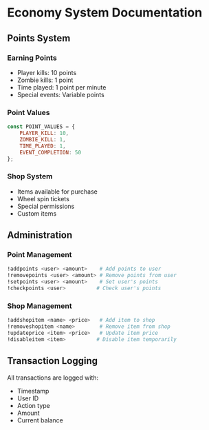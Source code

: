 # Economy System Documentation

## Points System

### Earning Points
- Player kills: 10 points
- Zombie kills: 1 point
- Time played: 1 point per minute
- Special events: Variable points

### Point Values
```javascript
const POINT_VALUES = {
    PLAYER_KILL: 10,
    ZOMBIE_KILL: 1,
    TIME_PLAYED: 1,
    EVENT_COMPLETION: 50
};
```

### Shop System
- Items available for purchase
- Wheel spin tickets
- Special permissions
- Custom items

## Administration

### Point Management
```bash
!addpoints <user> <amount>    # Add points to user
!removepoints <user> <amount> # Remove points from user
!setpoints <user> <amount>    # Set user's points
!checkpoints <user>          # Check user's points
```

### Shop Management
```bash
!addshopitem <name> <price>   # Add item to shop
!removeshopitem <name>        # Remove item from shop
!updateprice <item> <price>   # Update item price
!disableitem <item>          # Disable item temporarily
```

## Transaction Logging
All transactions are logged with:
- Timestamp
- User ID
- Action type
- Amount
- Current balance

